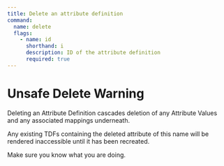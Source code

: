 ```yaml
---
title: Delete an attribute definition
command:
  name: delete
  flags:
    - name: id
      shorthand: i
      description: ID of the attribute definition
      required: true
---
```


# Unsafe Delete Warning

Deleting an Attribute Definition cascades deletion of any Attribute Values and any associated mappings underneath.

Any existing TDFs containing the deleted attribute of this name will be rendered inaccessible until it has been recreated.

Make sure you know what you are doing.

